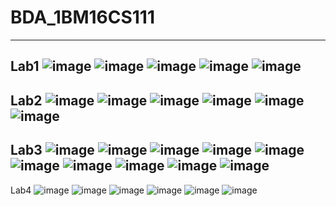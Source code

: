 # BDA_1BM16CS111
---
Lab1
![image](https://user-images.githubusercontent.com/37868833/94106250-a9594b00-fe58-11ea-9098-58ae2d627168.png)
![image](https://user-images.githubusercontent.com/37868833/94106254-ad856880-fe58-11ea-91f2-11bf9e2238fe.png)
![image](https://user-images.githubusercontent.com/37868833/94106257-b0805900-fe58-11ea-8cb9-75fa5f609006.png)
![image](https://user-images.githubusercontent.com/37868833/94106532-36040900-fe59-11ea-8fe7-6927e35c3fea.png)
![image](https://user-images.githubusercontent.com/37868833/94110821-d4e03380-fe60-11ea-8ef0-a47c5d86aedc.png)
---
Lab2
![image](https://user-images.githubusercontent.com/37868833/94795260-bba82b80-03fa-11eb-8a0b-2450b9147260.png)
![image](https://user-images.githubusercontent.com/37868833/94795269-be0a8580-03fa-11eb-84f6-3c5902ab9dfc.png)
![image](https://user-images.githubusercontent.com/37868833/94795272-c1057600-03fa-11eb-9c2a-790793b7ed1f.png)
![image](https://user-images.githubusercontent.com/37868833/94794716-e47bf100-03f9-11eb-8229-9999f4151f07.png)
![image](https://user-images.githubusercontent.com/37868833/94807284-1054a200-040d-11eb-9363-79e71d5976ad.png)
![image](https://user-images.githubusercontent.com/37868833/94807307-18acdd00-040d-11eb-97f7-2553ae2a9c32.png)
---
Lab3
![image](https://user-images.githubusercontent.com/37868833/95450446-edce0600-0983-11eb-9ad2-95290d94b0aa.png)
![image](https://user-images.githubusercontent.com/37868833/95450483-fb838b80-0983-11eb-883e-9a0966d72dd2.png)
![image](https://user-images.githubusercontent.com/37868833/95450537-0dfdc500-0984-11eb-8edc-d9a26620d617.png)
![image](https://user-images.githubusercontent.com/37868833/95450587-1d7d0e00-0984-11eb-9514-19009f922b5d.png)
![image](https://user-images.githubusercontent.com/37868833/95450651-35ed2880-0984-11eb-8efe-c68411d9f9e0.png)
![image](https://user-images.githubusercontent.com/37868833/95450721-53ba8d80-0984-11eb-9486-8bd56ce767d7.png)
![image](https://user-images.githubusercontent.com/37868833/95450781-6af97b00-0984-11eb-82b9-5e56f7956176.png)
![image](https://user-images.githubusercontent.com/37868833/95450838-8795b300-0984-11eb-9f5d-228cf12bf4c2.png)
![image](https://user-images.githubusercontent.com/37868833/95450895-9d0add00-0984-11eb-9240-67653fe28960.png)
![image](https://user-images.githubusercontent.com/37868833/95450977-c1ff5000-0984-11eb-91b0-45924b0f1e30.png)
---
Lab4
![image](https://user-images.githubusercontent.com/37868833/96108807-a1db0e00-0efb-11eb-8599-6dd05da3f08f.png)
![image](https://user-images.githubusercontent.com/37868833/96108842-aef7fd00-0efb-11eb-8008-8b4a8b3b9627.png)
![image](https://user-images.githubusercontent.com/37868833/96108914-c33bfa00-0efb-11eb-8c36-7a135e901771.png)
![image](https://user-images.githubusercontent.com/37868833/96108990-d3ec7000-0efb-11eb-9b61-e90bb65277d6.png)
![image](https://user-images.githubusercontent.com/37868833/96109034-e1a1f580-0efb-11eb-978b-d4fdd8bba513.png)
![image](https://user-images.githubusercontent.com/37868833/96109078-ed8db780-0efb-11eb-84e1-dba87cb32356.png)
